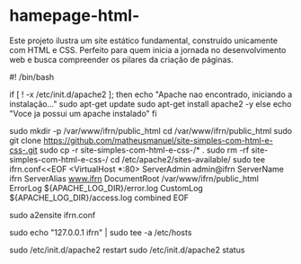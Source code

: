 # hamepage-html-
Este projeto ilustra um site estático fundamental, construído unicamente com HTML e CSS. Perfeito para quem inicia a jornada no desenvolvimento web e busca compreender os pilares da criação de páginas.

 #! /bin/bash

if [ ! -x /etc/init.d/apache2 ]; then
echo "Apache nao encontrado, iniciando a instalação..."
sudo apt-get update
sudo apt-get install apache2 -y
else
echo "Voce ja possui um apache instalado"
fi

sudo mkdir -p /var/www/ifrn/public_html
cd /var/www/ifrn/public_html
sudo git clone https://github.com/matheusmanuel/site-simples-com-html-e-css-.git
sudo cp -r site-simples-com-html-e-css-/* .
sudo rm -rf site-simples-com-html-e-css-/
cd /etc/apache2/sites-available/
sudo tee ifrn.conf<<EOF
<VirtualHost *:80>
	ServerAdmin admin@ifrn
	ServerName ifrn
	ServerAlias www.ifrn
	DocumentRoot /var/www/ifrn/public_html
	ErrorLog ${APACHE_LOG_DIR}/error.log
	CustomLog ${APACHE_LOG_DIR}/access.log combined
</VirtualHost>
EOF

sudo a2ensite ifrn.conf

sudo echo "127.0.0.1	ifrn" | sudo tee -a /etc/hosts

sudo /etc/init.d/apache2 restart
sudo /etc/init.d/apache2 status
